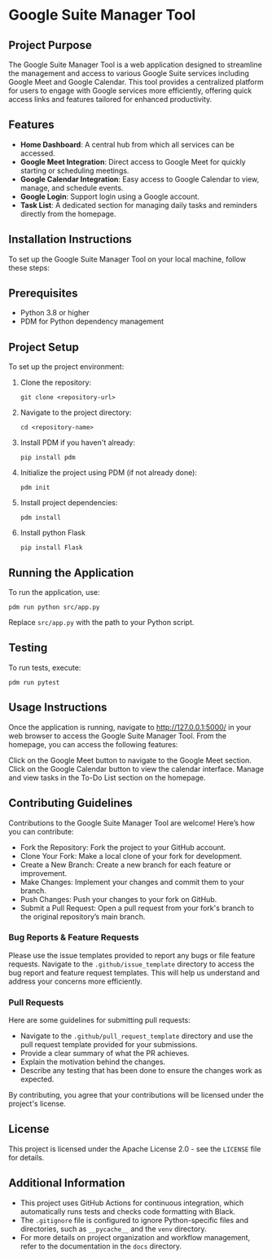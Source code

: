 # Google Suite Manager Tool

## Project Purpose
The Google Suite Manager Tool is a web application designed to streamline the management and access to various Google Suite services including Google Meet and Google Calendar. This tool provides a centralized platform for users to engage with Google services more efficiently, offering quick access links and features tailored for enhanced productivity.

## Features
- **Home Dashboard**: A central hub from which all services can be accessed.
- **Google Meet Integration**: Direct access to Google Meet for quickly starting or scheduling meetings.
- **Google Calendar Integration**: Easy access to Google Calendar to view, manage, and schedule events.
- **Google Login**: Support login using a Google account.
- **Task List**: A dedicated section for managing daily tasks and reminders directly from the homepage.


## Installation Instructions
To set up the Google Suite Manager Tool on your local machine, follow these steps:

## Prerequisites

- Python 3.8 or higher
- PDM for Python dependency management

## Project Setup

To set up the project environment:

1. Clone the repository:
   ```
   git clone <repository-url>
   ```

2. Navigate to the project directory:
   ```
   cd <repository-name>
   ```

3. Install PDM if you haven't already:
   ```
   pip install pdm
   ```

4. Initialize the project using PDM (if not already done):
   ```
   pdm init
   ```

5. Install project dependencies:
   ```
   pdm install
   ```
6. Install python Flask
   ```
   pip install Flask
   ```
## Running the Application

To run the application, use:
```
pdm run python src/app.py
```

Replace `src/app.py` with the path to your Python script.

## Testing

To run tests, execute:
```
pdm run pytest
```

## Usage Instructions

Once the application is running, navigate to http://127.0.0.1:5000/ in your web browser to access the Google Suite Manager Tool. From the homepage, you can access the following features:

Click on the Google Meet button to navigate to the Google Meet section.
Click on the Google Calendar button to view the calendar interface.
Manage and view tasks in the To-Do List section on the homepage.

## Contributing Guidelines

Contributions to the Google Suite Manager Tool are welcome! Here’s how you can contribute:

- Fork the Repository: Fork the project to your GitHub account.
- Clone Your Fork: Make a local clone of your fork for development.
- Create a New Branch: Create a new branch for each feature or improvement.
- Make Changes: Implement your changes and commit them to your branch.
- Push Changes: Push your changes to your fork on GitHub.
- Submit a Pull Request: Open a pull request from your fork's branch to the original repository’s main branch.

### Bug Reports & Feature Requests

Please use the issue templates provided to report any bugs or file feature requests. Navigate to the `.github/issue_template` directory to access the bug report and feature request templates. This will help us understand and address your concerns more efficiently.

### Pull Requests

Here are some guidelines for submitting pull requests:
- Navigate to the `.github/pull_request_template` directory and use the pull request template provided for your submissions.
- Provide a clear summary of what the PR achieves.
- Explain the motivation behind the changes.
- Describe any testing that has been done to ensure the changes work as expected.

By contributing, you agree that your contributions will be licensed under the project's license.

## License

This project is licensed under the Apache License 2.0 - see the `LICENSE` file for details.

## Additional Information

- This project uses GitHub Actions for continuous integration, which automatically runs tests and checks code formatting with Black.
- The `.gitignore` file is configured to ignore Python-specific files and directories, such as `__pycache__` and the `venv` directory.
- For more details on project organization and workflow management, refer to the documentation in the `docs` directory.
